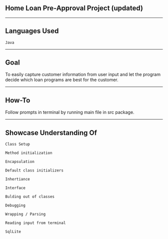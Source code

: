 ## Home Loan Pre-Approval Project (updated)

---

## Languages Used
`Java`

---

## Goal
To easily capture customer information from user input and let the program decide which loan programs are best for the customer.

---
## How-To

Follow prompts in terminal by running main file in src package.

---

## Showcase Understanding Of
`Class Setup`

`Method initialization`

`Encapsulation`

`Default class initializers`

`Inhertiance`

`Interface`

`Bulding out of classes`

`Debugging`

`Wrapping / Parsing`

`Reading input from terminal`

`SqlLite`